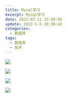 ```yaml
---
title: Mysql学习
excerpt: Mysql学习
date: 2022-03-12 15:50:00
update: 2022-5-5 20:38:43
categories: 
  - 数据库
tags:
  - 数据库
  - 技术
---
```


![](images/2022-02-28-20-09-08-image.png)

![](images/2022-02-28-20-09-32-image.png)

![](images/2022-02-28-20-11-11-image.png)

![](images/2022-02-28-20-18-06-image.png)


